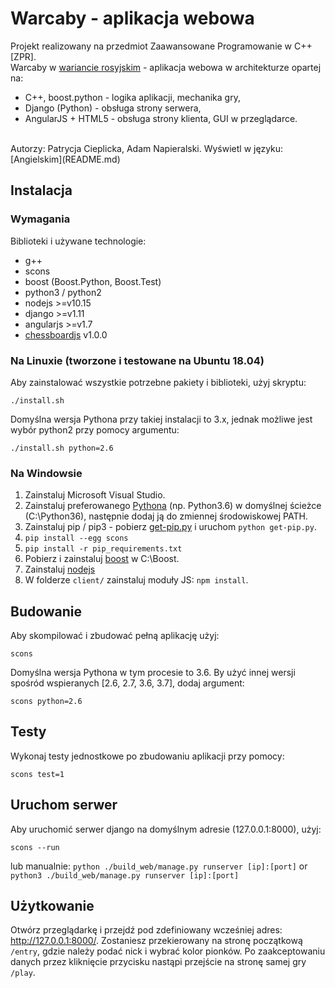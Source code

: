 # Warcaby - aplikacja webowa
Projekt realizowany na przedmiot Zaawansowane Programowanie w C++ [ZPR].<br>
Warcaby w [wariancie rosyjskim](https://pl.wikipedia.org/wiki/Warcaby) - aplikacja webowa w architekturze opartej na:
- C++, boost.python - logika aplikacji, mechanika gry,
- Django (Python) - obsługa strony serwera,
- AngularJS + HTML5 - obsługa strony klienta, GUI w przeglądarce.
<br>
Autorzy: Patrycja Cieplicka, Adam Napieralski.
Wyświetl w języku: [Angielskim](README.md)

## Instalacja

### Wymagania
Biblioteki i używane technologie:
- g++
- scons
- boost (Boost.Python, Boost.Test)
- python3 / python2
- nodejs >=v10.15
- django >=v1.11
- angularjs >=v1.7
- [chessboardjs](https://chessboardjs.com/) v1.0.0

### Na Linuxie (tworzone i testowane na Ubuntu 18.04)
Aby zainstalować wszystkie potrzebne pakiety i biblioteki, użyj skryptu:
```
./install.sh
```
Domyślna wersja Pythona przy takiej instalacji to 3.x, jednak możliwe jest wybór python2 przy pomocy argumentu: 
```
./install.sh python=2.6
```
### Na Windowsie
1. Zainstaluj Microsoft Visual Studio.
2. Zainstaluj preferowanego [Pythona](https://www.python.org/download/releases/) (np. Python3.6) w domyślnej ścieżce (C:\Python36\), następnie dodaj ją do zmiennej środowiskowej PATH.
3. Zainstaluj pip / pip3 - pobierz [get-pip.py](https://bootstrap.pypa.io/get-pip.py) i uruchom `python get-pip.py`.
4. `pip install --egg scons`
5. `pip install -r pip_requirements.txt`
6. Pobierz i zainstaluj [boost](http://www.boost.org) w C:\Boost\.
7. Zainstaluj [nodejs](http://nodejs.org/download/)
8. W folderze `client/` zainstaluj moduły JS: `npm install`.

## Budowanie
Aby skompilować i zbudować pełną aplikację użyj:
```
scons
```
Domyślna wersja Pythona w tym procesie to 3.6. By użyć innej wersji spośród wspieranych [2.6, 2.7, 3.6, 3.7], dodaj argument:
```
scons python=2.6
```
## Testy
Wykonaj testy jednostkowe po zbudowaniu aplikacji przy pomocy:
```
scons test=1
```
## Uruchom serwer
Aby uruchomić serwer django na domyślnym adresie (127.0.0.1:8000), użyj:
```
scons --run
```
lub manualnie: `python ./build_web/manage.py runserver [ip]:[port]` or `python3 ./build_web/manage.py runserver [ip]:[port]`
## Użytkowanie
Otwórz przeglądarkę i przejdź pod zdefiniowany wcześniej adres: http://127.0.0.1:8000/. Zostaniesz przekierowany na stronę początkową `/entry`, gdzie należy podać nick i wybrać kolor pionków. Po zaakceptowaniu danych przez kliknięcie przycisku nastąpi przejście na stronę samej gry `/play`.
